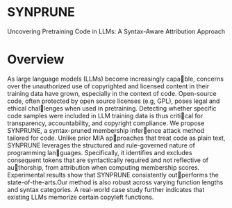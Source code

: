 # SYNPRUNE
Uncovering Pretraining Code in LLMs: A Syntax-Aware Attribution Approach

# Overview
As large language models (LLMs) become increasingly capable, concerns over the unauthorized use of copyrighted and
licensed content in their training data have grown, especially
in the context of code. Open-source code, often protected by
open source licenses (e.g, GPL), poses legal and ethical challenges when used in pretraining. Detecting whether specific
code samples were included in LLM training data is thus critical for transparency, accountability, and copyright compliance.
We propose SYNPRUNE, a syntax-pruned membership inference attack method tailored for code. Unlike prior MIA approaches that treat code as plain text, SYNPRUNE leverages
the structured and rule-governed nature of programming languages. Specifically, it identifies and excludes consequent
tokens that are syntactically required and not reflective of authorship, from attribution when computing membership scores.
Experimental results show that SYNPRUNE consistently outperforms the state-of-the-arts.Our method is also robust across
varying function lengths and syntax categories. A real-world
case study further indicates that existing LLMs memorize
certain copyleft functions.